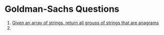 # Goldman-Sachs Questions

1. [Given an array of strings, return all groups of strings that are anagrams](https://practice.geeksforgeeks.org/problems/print-anagrams-together/1/)  
2. 

